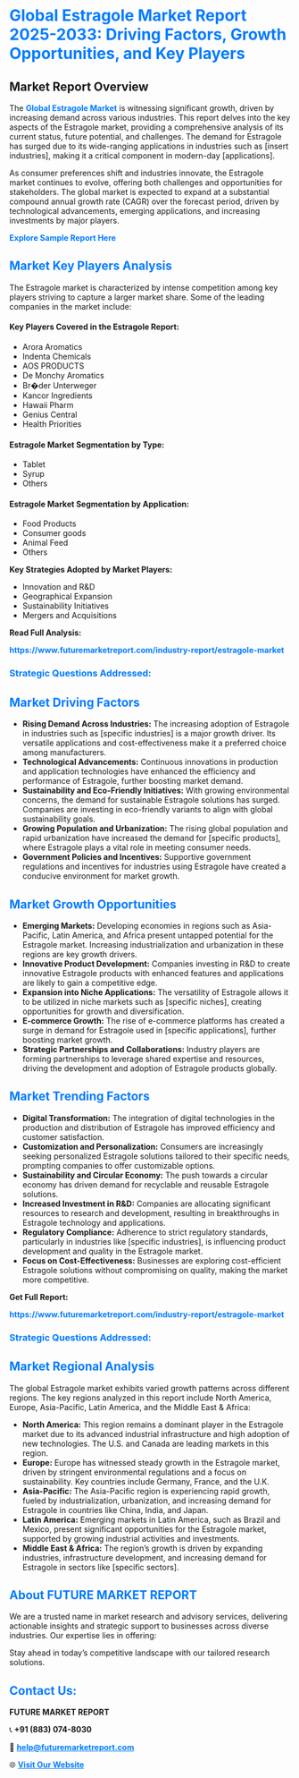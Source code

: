 <h1 style="color: #007BFF;">Global Estragole Market Report 2025-2033: Driving Factors, Growth Opportunities, and Key Players</h1>

<section id="overview">
<h2>Market Report Overview</h2>
<p>The <a href="https://www.futuremarketreport.com/industry-report/estragole-market" style="color: #007BFF; text-decoration: none;"><strong>Global Estragole Market</strong></a> is witnessing significant growth, driven by increasing demand across various industries. This report delves into the key aspects of the Estragole market, providing a comprehensive analysis of its current status, future potential, and challenges. The demand for Estragole has surged due to its wide-ranging applications in industries such as [insert industries], making it a critical component in modern-day [applications].</p>
<p>As consumer preferences shift and industries innovate, the Estragole market continues to evolve, offering both challenges and opportunities for stakeholders. The global market is expected to expand at a substantial compound annual growth rate (CAGR) over the forecast period, driven by technological advancements, emerging applications, and increasing investments by major players.</p>
</section>

<section id="overview">
<p><a href="https://www.futuremarketreport.com/request-sample/reportId=57193" style="color: #007BFF; text-decoration: none;"><strong>Explore Sample Report Here</strong></a></p>
</section>

<section id="key-players">
<h2 style="color: #007BFF;">Market Key Players Analysis</h2>
<p>The Estragole market is characterized by intense competition among key players striving to capture a larger market share. Some of the leading companies in the market include:</p>
<h4>Key Players Covered in the Estragole Report:</h4>
<ul><li>Arora Aromatics</li><li>Indenta Chemicals</li><li>AOS PRODUCTS</li><li>De Monchy Aromatics</li><li>Br�der Unterweger</li><li>Kancor Ingredients</li><li>Hawaii Pharm</li><li>Genius Central</li><li>Health Priorities</li></ul>
<h4>Estragole Market Segmentation by Type:</h4>
<ul><li>Tablet</li><li>Syrup</li><li>Others</li></ul>

<h4>Estragole Market Segmentation by Application:</h4>
<ul><li>Food Products</li><li>Consumer goods</li><li>Animal Feed</li><li>Others</li></ul>
<p><strong>Key Strategies Adopted by Market Players:</strong></p>
<ul>
<li>Innovation and R&D</li>
<li>Geographical Expansion</li>
<li>Sustainability Initiatives</li>
<li>Mergers and Acquisitions</li>
</ul>
</section>

<section>
<p><strong>Read Full Analysis: </strong></p><a href="https://www.futuremarketreport.com/industry-report/estragole-market" style="color: #007BFF; text-decoration: none;"><strong>https://www.futuremarketreport.com/industry-report/estragole-market</strong></a>
<h3 style="color: #007BFF;">Strategic Questions Addressed:</h3>
</section>

<section id="driving-factors">
<h2 style="color: #007BFF;">Market Driving Factors</h2>
<ul>
<li><strong>Rising Demand Across Industries:</strong> The increasing adoption of Estragole in industries such as [specific industries] is a major growth driver. Its versatile applications and cost-effectiveness make it a preferred choice among manufacturers.</li>
<li><strong>Technological Advancements:</strong> Continuous innovations in production and application technologies have enhanced the efficiency and performance of Estragole, further boosting market demand.</li>
<li><strong>Sustainability and Eco-Friendly Initiatives:</strong> With growing environmental concerns, the demand for sustainable Estragole solutions has surged. Companies are investing in eco-friendly variants to align with global sustainability goals.</li>
<li><strong>Growing Population and Urbanization:</strong> The rising global population and rapid urbanization have increased the demand for [specific products], where Estragole plays a vital role in meeting consumer needs.</li>
<li><strong>Government Policies and Incentives:</strong> Supportive government regulations and incentives for industries using Estragole have created a conducive environment for market growth.</li>
</ul>
</section>

<section id="growth-opportunities">
<h2 style="color: #007BFF;">Market Growth Opportunities</h2>
<ul>
<li><strong>Emerging Markets:</strong> Developing economies in regions such as Asia-Pacific, Latin America, and Africa present untapped potential for the Estragole market. Increasing industrialization and urbanization in these regions are key growth drivers.</li>
<li><strong>Innovative Product Development:</strong> Companies investing in R&D to create innovative Estragole products with enhanced features and applications are likely to gain a competitive edge.</li>
<li><strong>Expansion into Niche Applications:</strong> The versatility of Estragole allows it to be utilized in niche markets such as [specific niches], creating opportunities for growth and diversification.</li>
<li><strong>E-commerce Growth:</strong> The rise of e-commerce platforms has created a surge in demand for Estragole used in [specific applications], further boosting market growth.</li>
<li><strong>Strategic Partnerships and Collaborations:</strong> Industry players are forming partnerships to leverage shared expertise and resources, driving the development and adoption of Estragole products globally.</li>
</ul>
</section>

<section id="trending-factors">
<h2 style="color: #007BFF;">Market Trending Factors</h2>
<ul>
<li><strong>Digital Transformation:</strong> The integration of digital technologies in the production and distribution of Estragole has improved efficiency and customer satisfaction.</li>
<li><strong>Customization and Personalization:</strong> Consumers are increasingly seeking personalized Estragole solutions tailored to their specific needs, prompting companies to offer customizable options.</li>
<li><strong>Sustainability and Circular Economy:</strong> The push towards a circular economy has driven demand for recyclable and reusable Estragole solutions.</li>
<li><strong>Increased Investment in R&D:</strong> Companies are allocating significant resources to research and development, resulting in breakthroughs in Estragole technology and applications.</li>
<li><strong>Regulatory Compliance:</strong> Adherence to strict regulatory standards, particularly in industries like [specific industries], is influencing product development and quality in the Estragole market.</li>
<li><strong>Focus on Cost-Effectiveness:</strong> Businesses are exploring cost-efficient Estragole solutions without compromising on quality, making the market more competitive.</li>
</ul>
</section>

<section>
<p><strong>Get Full Report: </strong></p><a href="https://www.futuremarketreport.com/industry-report/estragole-market" style="color: #007BFF; text-decoration: none;"><strong>https://www.futuremarketreport.com/industry-report/estragole-market</strong></a>
<h3 style="color: #007BFF;">Strategic Questions Addressed:</h3>
</section>


<section id="regional-analysis">
<h2 style="color: #007BFF;">Market Regional Analysis</h2>
<p>The global Estragole market exhibits varied growth patterns across different regions. The key regions analyzed in this report include North America, Europe, Asia-Pacific, Latin America, and the Middle East & Africa:</p>
<ul>
<li><strong>North America:</strong> This region remains a dominant player in the Estragole market due to its advanced industrial infrastructure and high adoption of new technologies. The U.S. and Canada are leading markets in this region.</li>
<li><strong>Europe:</strong> Europe has witnessed steady growth in the Estragole market, driven by stringent environmental regulations and a focus on sustainability. Key countries include Germany, France, and the U.K.</li>
<li><strong>Asia-Pacific:</strong> The Asia-Pacific region is experiencing rapid growth, fueled by industrialization, urbanization, and increasing demand for Estragole in countries like China, India, and Japan.</li>
<li><strong>Latin America:</strong> Emerging markets in Latin America, such as Brazil and Mexico, present significant opportunities for the Estragole market, supported by growing industrial activities and investments.</li>
<li><strong>Middle East & Africa:</strong> The region’s growth is driven by expanding industries, infrastructure development, and increasing demand for Estragole in sectors like [specific sectors].</li>
</ul>
</section>

<footer>
<h2 style="color: #007BFF;">About FUTURE MARKET REPORT</h2>
<p>We are a trusted name in market research and advisory services, delivering actionable insights and strategic support to businesses across diverse industries. Our expertise lies in offering:</p>

<p>Stay ahead in today’s competitive landscape with our tailored research solutions.</p>

<h2 style="color: #007BFF;">Contact Us:</h2>
<p><strong>FUTURE MARKET REPORT</strong></p>
<p>📞 <strong>+91 (883) 074-8030</strong></p>
<p>📧 <strong><a href="mailto:help@futuremarketreport.com" style="color: #007BFF;">help@futuremarketreport.com</a></strong></p>
<p>🌐 <strong><a href="https://www.futuremarketreport.com/" style="color: #007BFF;">Visit Our Website</a></strong></p>
</footer>